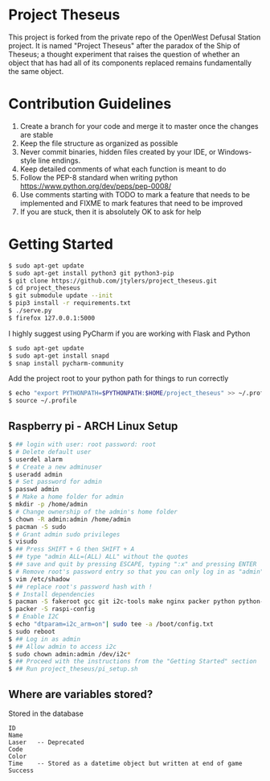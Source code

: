 # Project Theseus
This project is forked from the private repo of the OpenWest Defusal Station project. It is named "Project Theseus" after the paradox of the Ship of Theseus; a thought experiment that raises the question of whether an object that has had all of its components replaced remains fundamentally the same object.

# Contribution Guidelines
1. Create a branch for your code and merge it to master once the changes are stable
2. Keep the file structure as organized as possible
3. Never commit binaries, hidden files created by your IDE, or Windows-style line endings.
4. Keep detailed comments of what each function is meant to do
5. Follow the PEP-8 standard when writing python https://www.python.org/dev/peps/pep-0008/
6. Use comments starting with TODO to mark a feature that needs to be implemented and FIXME to mark features that need to be improved
7. If you are stuck, then it is absolutely OK to ask for help

# Getting Started
```bash
$ sudo apt-get update
$ sudo apt-get install python3 git python3-pip
$ git clone https://github.com/jtylers/project_theseus.git
$ cd project_theseus
$ git submodule update --init
$ pip3 install -r requirements.txt
$ ./serve.py
$ firefox 127.0.0.1:5000
```
I highly suggest using PyCharm if you are working with Flask and Python
```bash
$ sudo apt-get update
$ sudo apt-get install snapd
$ snap install pycharm-community
```
Add the project root to your python path for things to run correctly
```bash
$ echo "export PYTHONPATH=$PYTHONPATH:$HOME/project_theseus" >> ~/.profile
$ source ~/.profile
```

## Raspberry pi - ARCH Linux Setup
```bash
$ ## login with user: root password: root
$ # Delete default user
$ userdel alarm
$ # Create a new adminuser
$ useradd admin
$ # Set password for admin
$ passwd admin
$ # Make a home folder for admin
$ mkdir -p /home/admin
$ # Change ownership of the admin's home folder
$ chown -R admin:admin /home/admin
$ pacman -S sudo
$ # Grant admin sudo privileges
$ visudo
$ ## Press SHIFT + G then SHIFT + A
$ ## type "admin ALL=(ALL) ALL" without the quotes
$ ## save and quit by pressing ESCAPE, typing ":x" and pressing ENTER
$ # Remove root's password entry so that you can only log in as "admin" and use sudo and to do root stuff
$ vim /etc/shadow
$ ## replace root's password hash with !
$ # Install dependencies
$ pacman -S fakeroot gcc git i2c-tools make nginx packer python python-dateutil python-flask python-flask-restful python-pip tmux vim 
$ packer -S raspi-config
$ # Enable I2C 
$ echo "dtparam=i2c_arm=on"| sudo tee -a /boot/config.txt
$ sudo reboot
$ ## Log in as admin
$ ## Allow admin to access i2c
$ sudo chown admin:admin /dev/i2c*
$ ## Proceed with the instructions from the "Getting Started" section
$ ## Run project_theseus/pi_setup.sh
```

## Where are variables stored?
Stored in the database
```
ID
Name
Laser   -- Deprecated
Code
Color
Time    -- Stored as a datetime object but written at end of game
Success
```
